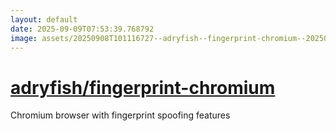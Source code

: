 ```yaml
---
layout: default
date: 2025-09-09T07:53:39.768792
image: assets/20250908T101116727--adryfish--fingerprint-chromium--20250908T101248876--cropped.png
---
```


# [adryfish/fingerprint-chromium](https://github.com/adryfish/fingerprint-chromium)

Chromium browser with fingerprint spoofing features
